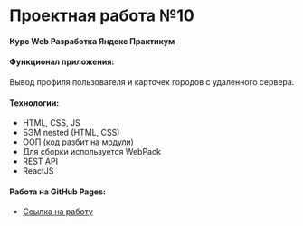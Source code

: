 # Проектная работа №10

#### Курс Web Разработка Яндекс Практикум 

#### Функционал приложения:
Вывод профиля пользователя и карточек городов с удаленного сервера.

#### Технологии:
* HTML, CSS, JS
* БЭМ nested (HTML, CSS)
* ООП (код разбит на модули)
* Для сборки используется WebPack
* REST API
* ReactJS

#### Работа на GitHub Pages:  
* [Ссылка на работу](https://bambuslik.github.io/mesto-react/)

